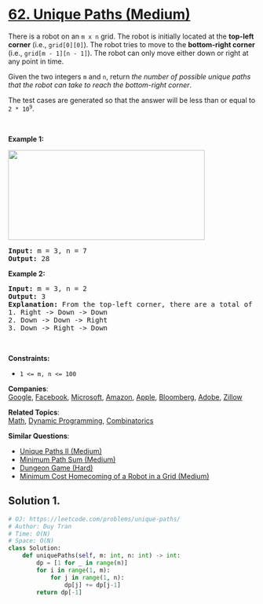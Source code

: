 # [62. Unique Paths (Medium)](https://leetcode.com/problems/unique-paths/)

<p>There is a robot on an <code>m x n</code> grid. The robot is initially located at the <strong>top-left corner</strong> (i.e., <code>grid[0][0]</code>). The robot tries to move to the <strong>bottom-right corner</strong> (i.e., <code>grid[m - 1][n - 1]</code>). The robot can only move either down or right at any point in time.</p>

<p>Given the two integers <code>m</code> and <code>n</code>, return <em>the number of possible unique paths that the robot can take to reach the bottom-right corner</em>.</p>

<p>The test cases are generated so that the answer will be less than or equal to <code>2 * 10<sup>9</sup></code>.</p>

<p>&nbsp;</p>
<p><strong>Example 1:</strong></p>
<img src="https://assets.leetcode.com/uploads/2018/10/22/robot_maze.png" style="width: 400px; height: 183px;">
<pre><strong>Input:</strong> m = 3, n = 7
<strong>Output:</strong> 28
</pre>

<p><strong>Example 2:</strong></p>

<pre><strong>Input:</strong> m = 3, n = 2
<strong>Output:</strong> 3
<strong>Explanation:</strong> From the top-left corner, there are a total of 3 ways to reach the bottom-right corner:
1. Right -&gt; Down -&gt; Down
2. Down -&gt; Down -&gt; Right
3. Down -&gt; Right -&gt; Down
</pre>

<p>&nbsp;</p>
<p><strong>Constraints:</strong></p>

<ul>
	<li><code>1 &lt;= m, n &lt;= 100</code></li>
</ul>

**Companies**:  
[Google](https://leetcode.com/company/google), [Facebook](https://leetcode.com/company/facebook), [Microsoft](https://leetcode.com/company/microsoft), [Amazon](https://leetcode.com/company/amazon), [Apple](https://leetcode.com/company/apple), [Bloomberg](https://leetcode.com/company/bloomberg), [Adobe](https://leetcode.com/company/adobe), [Zillow](https://leetcode.com/company/zillow)

**Related Topics**:  
[Math](https://leetcode.com/tag/math/), [Dynamic Programming](https://leetcode.com/tag/dynamic-programming/), [Combinatorics](https://leetcode.com/tag/combinatorics/)

**Similar Questions**:

- [Unique Paths II (Medium)](https://leetcode.com/problems/unique-paths-ii/)
- [Minimum Path Sum (Medium)](https://leetcode.com/problems/minimum-path-sum/)
- [Dungeon Game (Hard)](https://leetcode.com/problems/dungeon-game/)
- [Minimum Cost Homecoming of a Robot in a Grid (Medium)](https://leetcode.com/problems/minimum-cost-homecoming-of-a-robot-in-a-grid/)

## Solution 1.

```py
# OJ: https://leetcode.com/problems/unique-paths/
# Author: Duy Tran
# Time: O(N)
# Space: O(N)
class Solution:
    def uniquePaths(self, m: int, n: int) -> int:
        dp = [1 for _ in range(n)]
        for i in range(1, m):
            for j in range(1, n):
                dp[j] += dp[j-1]
        return dp[-1]
```
